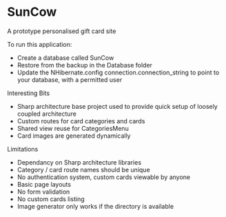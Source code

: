 SunCow
======

A prototype personalised gift card site

To run this application:
- Create a database called SunCow 
- Restore from the backup in the Database folder
- Update the NHibernate.config connection.connection_string to point to your database, with a permitted user

Interesting Bits
- Sharp architecture base project used to provide quick setup of loosely coupled architecture
- Custom routes for card categories and cards
- Shared view reuse for CategoriesMenu
- Card images are generated dynamically 

Limitations
- Dependancy on Sharp architecture libraries
- Category / card route names should be unique
- No authentication system, custom cards viewable by anyone
- Basic page layouts
- No form validation
- No custom cards listing
- Image generator only works if the directory is available